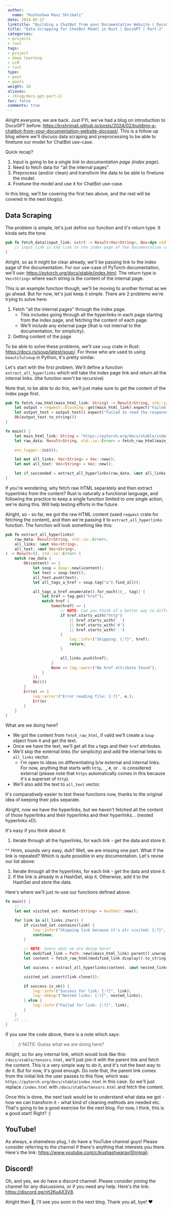 ```yaml
---
 author:
   name: "Kushashwa Ravi Shrimali"
 date: 2024-02-27
 linktitle: "Building a ChatBot from your Documentation Website | DocsGPT | Part-2"
 title: "Data Scrapping for ChatBot Model in Rust | DocsGPT | Part-2"
 categories:
 - projects
 - rust
 tags:
 - project
 - deep learning
 - LLM
 - rust
 type:
 - post
 - posts
 weight: 10
 aliases:
 - /blog/docs-gpt-part-2/
 toc: false
 comments: true
---
```


Alright everyone, we are back. Just FYI, we've had a blog on introduction to DocsGPT before: https://krshrimali.github.io/posts/2024/02/building-a-chatbot-from-your-documentation-website-docsgpt/. This is a follow up blog where we'll discuss data scraping and preprocessing to be able to finetune our model for ChatBot use-case.

Quick recap?

1. Input is going to be a _single link to documentation page (index page)_.
2. Need to fetch data for "all the internal pages".
3. Preprocess (and/or clean) and transform the data to be able to finetune the model.
4. Finetune the model and use it for ChatBot use-case.

In this blog, we'll be covering the first two above, and the rest will be covered in the next blog(s).

## Data Scraping

The problem is simple, let's just define our function and it's return type. It kinda sets the tone.

```rust
pub fn fetch_data(input_link: &str) -> Result<Vec<String>, Box<dyn std::error::Error>> {
    // input_link is the link to the index page of the documentation concerned
}
```

Alright, so as it might be clear already, we'll be passing link to the index page of the documentation. For our use-case of PyTorch documentation, we'll use: https://pytorch.org/docs/stable/index.html. The return type is `Vec<String>` where each string is the content of the internal page.

This is an example function though, we'll be moving to another format as we go ahead. But for now, let's just keep it simple. There are 2 problems we're trying to solve here:

1. Fetch "all the internal pages" through the index page.
    - This includes going through all the hyperlinks in each page starting from the index page, and fetching the content of each page.
    - We'll include any external page (that is not internal to the documentation, for simplicity).
2. Getting content of the page

To be able to solve these problems, we'll use `soup` crate in Rust: https://docs.rs/soup/latest/soup/. For those who are used to using `beautifulsoup` in Python, it's pretty similar.

Let's start with the first problem. We'll define a function `extract_all_hyperlinks` which will take the index page link and return all the internal links. (the function won't be recursive)

Note that, to be able to do this, we'll just make sure to get the content of the index page first.

```rust
pub fn fetch_raw_html(main_html_link: String) -> Result<String, std::io::Error> {
    let output = reqwest::blocking::get(main_html_link).expect("Failed to fetch the URL");
    let output_text = output.text().expect("Failed to read the response text");
    Ok(output_text.to_string())
}

fn main() {
    let main_html_link: String = "https://pytorch.org/docs/stable/index.html".to_string();
    let raw_data: Result<String, std::io::Error> = fetch_raw_html(main_html_link.clone());

    env_logger::init();

    let mut all_links: Vec<String> = Vec::new();
    let mut all_text: Vec<String> = Vec::new();

    let if_succeeded = extract_all_hyperlinks(raw_data, &mut all_links, &mut all_text);
}
```

If you're wondering, why fetch raw HTML separately and then extract hyperlinks from the content? Rust is naturally a functional language, and following the practice to keep a single function limited to one single action, we're doing this. Will help testing efforts in the future.

Alright, so - so far, we got the raw HTML content (used `reqwest` crate for fetching the content), and then we're passing it to `extract_all_hyperlinks` function. The function will look something like this:

```rust
pub fn extract_all_hyperlinks(
    raw_data: Result<String, std::io::Error>,
    all_links: &mut Vec<String>,
    all_text: &mut Vec<String>,
) -> Result<(), std::io::Error> {
    match raw_data {
        Ok(content) => {
            let soup = Soup::new(&content);
            let text = soup.text();
            all_text.push(text);
            let all_tags_a_href = soup.tag("a").find_all();

            all_tags_a_href.enumerate().for_each(|(_, tag)| {
                let href = tag.get("href");
                match href {
                    Some(href) => {
                        // NOTE: Can you think of a better way to differentiate b/w internal and external links?
                        if href.starts_with("http")
                            || href.starts_with('_')
                            || href.starts_with('#')
                            || href.starts_with('.')
                        {
                            log::info!("Skipping: {:?}", href);
                            return;
                        }

                        all_links.push(href);
                    }
                    None => log::warn!("No href attribute found"),
                }
            });
            Ok(())
        }
        Err(e) => {
            log::error!("Error reading file: {:?}", e,);
            Err(e)
        }
    }
}
```

What are we doing here?

- We got the content from `fetch_raw_html`, if valid we'll create a `Soup` object from it and get the text.
- Once we have the text, we'll get all the `a` tags and their `href` attributes.
- We'll skip the external links (for simplicity) and add the internal links to `all_links` vector.
    - I'm open to ideas on differentiating b/w external and internal links. For now, anything that starts with `http`, `_`, `#`, or `.` is considered external (please note that `https` automatically comes in this because it's a superset of `http`).
- We'll also add the text to `all_text` vector.

It's comparatively easier to test these functions now, thanks to the original idea of keeping their jobs separate.

Alright, now we have the hyperlinks, but we haven't fetched all the content of those hyperlinks and their hyperlinks and their hyperlinks... (nested hyperlinks xD).

It's easy if you think about it:

1. Iterate through all the hyperlinks, for each link - get the data and store it.

^^ Hmm, sounds very easy, duh? Well, we are missing one part. What if the link is repeated? Which is quite possible in any documentation. Let's revise our list above:


1. Iterate through all the hyperlinks, for each link - get the data and store it.
2. If the link is already in a HashSet, skip it. Otherwise, add it to the HashSet and store the data.

Here's where we'll just re-use our functions defined above:

```rust
fn main() {
    // ...
    let mut visited_set: HashSet<String> = HashSet::new();

    for link in all_links.iter() {
        if visited_set.contains(link) {
            log::info!("Skipping link because it's alr visited: {:?}", link);
            continue;
        }

        // NOTE: Guess what we are doing here?
        let modified_link = Path::new(&main_html_link).parent().unwrap().join(link);
        let content = fetch_raw_html(modified_link.display().to_string());

        let success = extract_all_hyperlinks(content, &mut nested_links, &mut all_text);

        visited_set.insert(link.clone());

        if success.is_ok() {
            log::info!("Success for link: {:?}", link);
            log::debug!("Nested links: {:?}", nested_links);
        } else {
            log::info!("Failed for link: {:?}", link);
        }
    }
    // ...
}
```

If you saw the code above, there is a note which says:

> // NOTE: Guess what we are doing here?

Alright, so for any internal link, which would look like this: `/docs/stable/tensors.html`, we'll just join it with the parent link and fetch the content. This is a very simple way to do it, and it's not the best way to do it. But for now, it's good enough. Do note that, the parent link comes from the initial link the user passes to this flow, which was: `https://pytorch.org/docs/stable/index.html` in this case. So we'll just replace `/index.html` with `/docs/stable/tensors.html` and fetch the content.

Once this is done, the next task would be to understand what data we got - how we can transform it - what kind of cleaning methods are needed etc. That's going to be a good exercise for the next blog. For now, I think, this is a good start! Right? :)

## YouTube!

As always, a shameless plug, I do have a YouTube channel guys! Please consider referring to the channel if there's anything that interests you there. Here's the link: https://www.youtube.com/c/kushashwaraviShrimali.

## Discord!

Oh, and yes, we do have a discord channel. Please consider joining the channel for any discussions, or if you need any help. Here's the link: https://discord.gg/nh2KuAX3V8.

Alright then 🤝, I'll see you soon in the next blog. Thank you all, bye! ❤️
